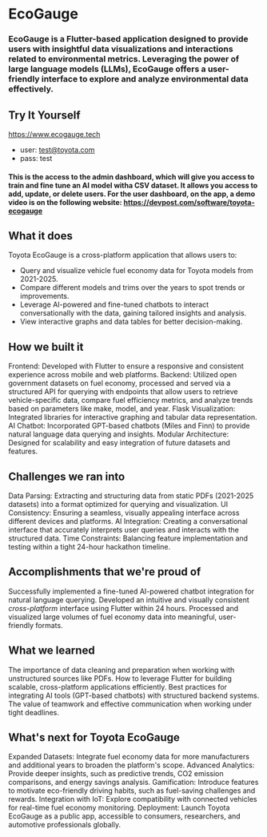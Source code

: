 # EcoGauge
### EcoGauge is a Flutter-based application designed to provide users with insightful data visualizations and interactions related to environmental metrics. Leveraging the power of large language models (LLMs), EcoGauge offers a user-friendly interface to explore and analyze environmental data effectively.

## Try It Yourself
https://www.ecogauge.tech
- user: test@toyota.com
- pass: test

#### This is the access to the admin dashboard, which will give you access to train and fine tune an AI model witha CSV dataset. It allows you access to add, update, or delete users. For the user dashboard, on the app, a demo video is on the following website: https://devpost.com/software/toyota-ecogauge

## What it does
Toyota EcoGauge is a cross-platform application that allows users to:
- Query and visualize vehicle fuel economy data for Toyota models from 2021-2025.
- Compare different models and trims over the years to spot trends or improvements.
- Leverage AI-powered and fine-tuned chatbots to interact conversationally with the data, gaining tailored insights and analysis.
- View interactive graphs and data tables for better decision-making.

## How we built it
Frontend: Developed with Flutter to ensure a responsive and consistent experience across mobile and web platforms. 
Backend: Utilized open government datasets on fuel economy, processed and served via a structured API for querying with endpoints that allow users to retrieve vehicle-specific data, compare fuel efficiency metrics, and analyze trends based on parameters like make, model, and year.
Flask Visualization: Integrated libraries for interactive graphing and tabular data representation. 
AI Chatbot: Incorporated GPT-based chatbots (Miles and Finn) to provide natural language data querying and insights. 
Modular Architecture: Designed for scalability and easy integration of future datasets and features.

## Challenges we ran into
Data Parsing: Extracting and structuring data from static PDFs (2021-2025 datasets) into a format optimized for querying and visualization. 
UI Consistency: Ensuring a seamless, visually appealing interface across different devices and platforms. 
AI Integration: Creating a conversational interface that accurately interprets user queries and interacts with the structured data. 
Time Constraints: Balancing feature implementation and testing within a tight 24-hour hackathon timeline.

## Accomplishments that we're proud of
Successfully implemented a fine-tuned AI-powered chatbot integration for natural language querying. Developed an intuitive and visually consistent *cross-platform* interface using Flutter within 24 hours. Processed and visualized large volumes of fuel economy data into meaningful, user-friendly formats.

## What we learned
The importance of data cleaning and preparation when working with unstructured sources like PDFs. 
How to leverage Flutter for building scalable, cross-platform applications efficiently.
Best practices for integrating AI tools (GPT-based chatbots) with structured backend systems. 
The value of teamwork and effective communication when working under tight deadlines.

## What's next for Toyota EcoGauge
Expanded Datasets: Integrate fuel economy data for more manufacturers and additional years to broaden the platform's scope.
Advanced Analytics: Provide deeper insights, such as predictive trends, CO2 emission comparisons, and energy savings analysis.
Gamification: Introduce features to motivate eco-friendly driving habits, such as fuel-saving challenges and rewards.
Integration with IoT: Explore compatibility with connected vehicles for real-time fuel economy monitoring.
Deployment: Launch Toyota EcoGauge as a public app, accessible to consumers, researchers, and automotive professionals globally.
